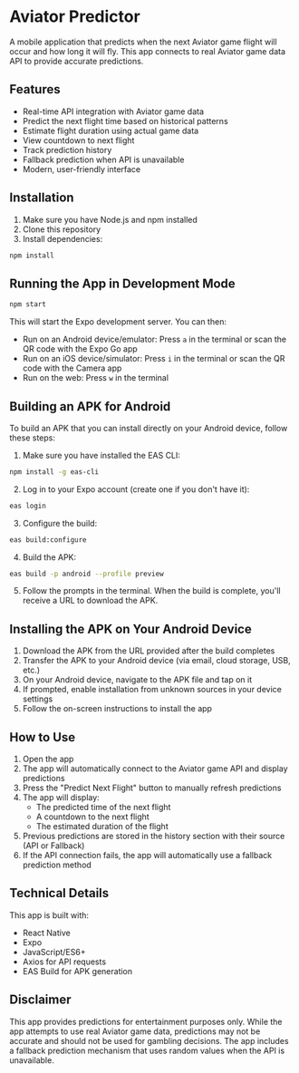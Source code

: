 # Aviator Predictor

A mobile application that predicts when the next Aviator game flight will occur and how long it will fly. This app connects to real Aviator game data API to provide accurate predictions.

## Features

- Real-time API integration with Aviator game data
- Predict the next flight time based on historical patterns
- Estimate flight duration using actual game data
- View countdown to next flight
- Track prediction history
- Fallback prediction when API is unavailable
- Modern, user-friendly interface

## Installation

1. Make sure you have Node.js and npm installed
2. Clone this repository
3. Install dependencies:

```bash
npm install
```

## Running the App in Development Mode

```bash
npm start
```

This will start the Expo development server. You can then:

- Run on an Android device/emulator: Press `a` in the terminal or scan the QR code with the Expo Go app
- Run on an iOS device/simulator: Press `i` in the terminal or scan the QR code with the Camera app
- Run on the web: Press `w` in the terminal

## Building an APK for Android

To build an APK that you can install directly on your Android device, follow these steps:

1. Make sure you have installed the EAS CLI:

```bash
npm install -g eas-cli
```

2. Log in to your Expo account (create one if you don't have it):

```bash
eas login
```

3. Configure the build:

```bash
eas build:configure
```

4. Build the APK:

```bash
eas build -p android --profile preview
```

5. Follow the prompts in the terminal. When the build is complete, you'll receive a URL to download the APK.

## Installing the APK on Your Android Device

1. Download the APK from the URL provided after the build completes
2. Transfer the APK to your Android device (via email, cloud storage, USB, etc.)
3. On your Android device, navigate to the APK file and tap on it
4. If prompted, enable installation from unknown sources in your device settings
5. Follow the on-screen instructions to install the app

## How to Use

1. Open the app
2. The app will automatically connect to the Aviator game API and display predictions
3. Press the "Predict Next Flight" button to manually refresh predictions
4. The app will display:
   - The predicted time of the next flight
   - A countdown to the next flight
   - The estimated duration of the flight
5. Previous predictions are stored in the history section with their source (API or Fallback)
6. If the API connection fails, the app will automatically use a fallback prediction method

## Technical Details

This app is built with:

- React Native
- Expo
- JavaScript/ES6+
- Axios for API requests
- EAS Build for APK generation

## Disclaimer

This app provides predictions for entertainment purposes only. While the app attempts to use real Aviator game data, predictions may not be accurate and should not be used for gambling decisions. The app includes a fallback prediction mechanism that uses random values when the API is unavailable.